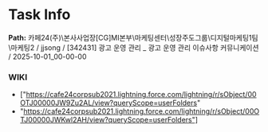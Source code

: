 # Task Info

**Path:** 카페24(주)\본사사업장\[CG]MI본부\마케팅센터\성장주도그룹\디지털마케팅1팀\마케팅2 / jjsong / [342431] 광고 운영 관리 _ 광고 운영 관리 이슈사항 커뮤니케이션 / 2025-10-01_00-00-00

### WIKI
- ["https://cafe24corpsub2021.lightning.force.com/lightning/r/sObject/00OTJ00000JW9Zu2AL/view?queryScope=userFolders"
- "https://cafe24corpsub2021.lightning.force.com/lightning/r/sObject/00OTJ00000JWKwl2AH/view?queryScope=userFolders"]

